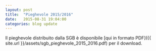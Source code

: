 ```yaml
---
layout: post
title:  "Pieghevole 2015/2016"
date:   2015-08-31 19:04:00
categories: blog update
---
```

Il pieghevole distribuito dalla SGB è disponibile [qui in formato PDF]({{ site.url }}/assets/sgb_pieghevole_2015_2016.pdf) per il download.